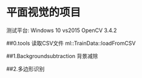 # 平面视觉的项目

测试平台:
Windows 10
vs2015
OpenCV 3.4.2

##0.tools
读取CSV文件
ml::TrainData::loadFromCSV

##1.Backgroundsubtraction 背景减除


##2.多边形识别

